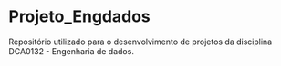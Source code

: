 # Projeto_Engdados
Repositório utilizado para o desenvolvimento de projetos da disciplina DCA0132 - Engenharia de dados.
